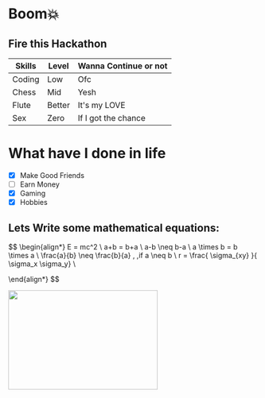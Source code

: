 <script type="text/javascript" async
  src="https://cdn.jsdelivr.net/npm/mathjax@3/es5/tex-mml-chtml.js">
</script>

# Boom💥
## Fire this Hackathon

| Skills | Level | Wanna Continue or not |
| ------- | ------ | ----- |
| Coding | Low | Ofc |
| Chess | Mid | Yesh |
| Flute | Better | It's my LOVE |
| Sex | Zero | If I got the chance |

# What have I done in life
- [x] Make Good Friends
- [ ] Earn Money
- [x] Gaming
- [x] Hobbies

## Lets Write some mathematical equations:

$$
\begin{align*}
E = mc^2 \\
a+b = b+a \\
a-b \neq b-a \\
a \times b = b \times a \\
\frac{a}{b} \neq \frac{b}{a} , \,if a \neq b \\
r = \frac{ \sigma_{xy} }{ \sigma_x \sigma_y} \\

\end{align*}
$$

<img src="https://budleaf.com/wp-content/uploads/2023/08/Adrak-masala-chai-scaled.jpeg" width="300" height="200">

